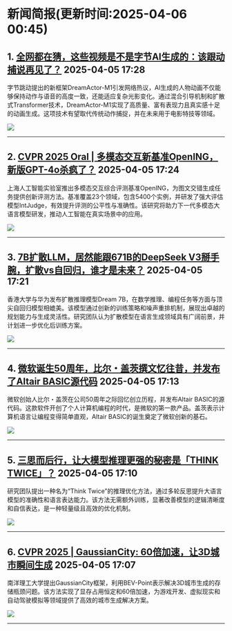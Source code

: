# 新闻简报(更新时间:2025-04-06 00:45)

## 1. [全网都在猜，这些视频是不是字节AI生成的：该跟动捕说再见了？](https://www.jiqizhixin.com/articles/2025-04-05-6)   2025-04-05 17:28

字节跳动提出的新框架DreamActor-M1引发网络热议，AI生成的人物动画不仅能够保持动作与语音的高度一致，还能适应复杂光影变化。通过混合引导机制和扩散式Transformer技术，DreamActor-M1实现了高质量、富有表现力且真实感十足的动画生成。这项技术有望取代传统动作捕捉，并在未来用于电影特技等领域。

![](https://image.jiqizhixin.com/uploads/editor/8acb417e-ed2f-48e6-af2c-cfe79c143e6a/640.png)


---

## 2. [CVPR 2025 Oral | 多模态交互新基准OpenING，新版GPT-4o杀疯了？](https://www.jiqizhixin.com/articles/2025-04-05-5)   2025-04-05 17:24

上海人工智能实验室推出多模态交互综合评测基准OpenING，为图文交错生成任务提供创新评测方法。基准覆盖23个领域，包含5400个实例，并研发了强大评估模型IntJudge，有效提升评测的公平性与准确性。该研究将助力下一代多模态大语言模型研发，推动人工智能在真实场景中的应用。

![](https://image.jiqizhixin.com/uploads/editor/846978d7-7f13-4719-8849-598b4a37745f/640.png)


---

## 3. [7B扩散LLM，居然能跟671B的DeepSeek V3掰手腕，扩散vs自回归，谁才是未来？](https://www.jiqizhixin.com/articles/2025-04-05-4)   2025-04-05 17:21

香港大学与华为发布扩散推理模型Dream 7B，在数学推理、编程任务等方面与顶尖自回归模型相媲美。该模型通过创新的训练策略和噪声重排机制，展现出卓越的规划能力与生成灵活性。研究团队认为扩散模型在语言生成领域具有广阔前景，并计划进一步优化后训练方案。

![](https://image.jiqizhixin.com/uploads/editor/d5523245-3a9b-45a9-a813-3ffff85b9adc/640.png)


---

## 4. [微软诞生50周年，比尔・盖茨撰文忆往昔，并发布了Altair BASIC源代码](https://www.jiqizhixin.com/articles/2025-04-05-3)   2025-04-05 17:13

微软创始人比尔・盖茨在公司50周年之际回忆创立历程，并发布Altair BASIC的源代码。这款软件开创了个人计算机编程的时代，是微软的第一款产品。盖茨表示计算机语言让编程变得简单直观，Altair BASIC的诞生奠定了微软创新的基石。

![](https://image.jiqizhixin.com/uploads/editor/83707ed8-1f59-491f-bba7-263cb41b4375/640.png)


---

## 5. [三思而后行，让大模型推理更强的秘密是「THINK TWICE」？](https://www.jiqizhixin.com/articles/2025-04-05-2)   2025-04-05 17:10

研究团队提出一种名为“Think Twice”的推理优化方法，通过多轮反思提升大语言模型的准确性和语言表达能力。该方法无需额外训练，显著改善模型的逻辑清晰度和自信表达，是一种轻量级且高效的优化机制。

![](https://image.jiqizhixin.com/uploads/editor/39b175ac-6d6e-46d3-8a22-e265e2876a76/640.png)


---

## 6. [CVPR 2025 | GaussianCity: 60倍加速，让3D城市瞬间生成](https://www.jiqizhixin.com/articles/2025-04-05)   2025-04-05 17:07

南洋理工大学提出GaussianCity框架，利用BEV-Point表示解决3D城市生成的存储瓶颈问题。该方法实现了显存占用恒定和60倍加速，为游戏开发、虚拟现实和自动驾驶模拟等领域提供了高效的城市生成解决方案。

![](https://image.jiqizhixin.com/uploads/editor/535b5617-68f2-49fe-a4a8-4e3f76f6ab6a/640.png)


---